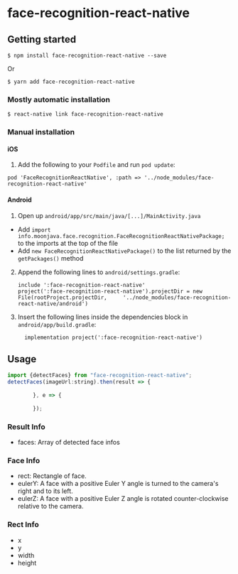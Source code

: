 
# face-recognition-react-native

## Getting started

`$ npm install face-recognition-react-native --save`

Or

`$ yarn add face-recognition-react-native`

### Mostly automatic installation

`$ react-native link face-recognition-react-native`

### Manual installation


#### iOS

1. Add the following to your `Podfile` and run `pod update`:
```
pod 'FaceRecognitionReactNative', :path => '../node_modules/face-recognition-react-native'
```

#### Android

1. Open up `android/app/src/main/java/[...]/MainActivity.java`
  - Add `import info.moonjava.face.recognition.FaceRecognitionReactNativePackage;` to the imports at the top of the file
  - Add `new FaceRecognitionReactNativePackage()` to the list returned by the `getPackages()` method
2. Append the following lines to `android/settings.gradle`:
  	```
  	include ':face-recognition-react-native'
  	project(':face-recognition-react-native').projectDir = new File(rootProject.projectDir, 	'../node_modules/face-recognition-react-native/android')
  	```
3. Insert the following lines inside the dependencies block in `android/app/build.gradle`:
  	```
      implementation project(':face-recognition-react-native')
  	```


## Usage
```javascript
import {detectFaces} from "face-recognition-react-native";
detectFaces(imageUrl:string).then(result => {
            
        }, e => {
            
        });
```

### Result Info
* faces: Array of detected face infos

### Face Info
* rect: Rectangle of face.
* eulerY: A face with a positive Euler Y angle is turned to the camera's right and to its left.
* eulerZ: A face with a positive Euler Z angle is rotated counter-clockwise relative to the camera.

### Rect Info
* x
* y
* width
* height
